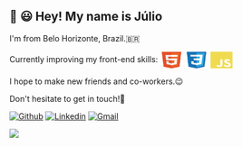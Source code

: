 ## :wave: :smiley: Hey! My name is Júlio

I'm from Belo Horizonte, Brazil.🇧🇷 
 
Currently improving my front-end skills:
  <img align="center" alt="Rafa-HTML" height="30" width="40" src="https://raw.githubusercontent.com/devicons/devicon/master/icons/html5/html5-original.svg">
  <img align="center" alt="Rafa-CSS" height="30" width="40" src="https://raw.githubusercontent.com/devicons/devicon/master/icons/css3/css3-original.svg">
   <img align="center" alt="Rafa-Js" height="30" width="40" src="https://raw.githubusercontent.com/devicons/devicon/master/icons/javascript/javascript-plain.svg">


I hope to make new friends and co-workers.:wink: 

Don't hesitate to get in touch!💬 <br>

 [![Github](https://img.shields.io/badge/-Github-000?style=flat&logo=Github&logoColor=white)](https://github.com/juliocbribeiro)
 [![Linkedin](https://img.shields.io/badge/-LinkedIn-blue?style=flat&logo=Linkedin&logoColor=white)](https://linkedin.com/in/juliocbr/)
 [![Gmail](https://img.shields.io/badge/-Gmail-c14438?style=flat&logo=Gmail&logoColor=white)](mailto:jcbr.vet@gmail.com)

<img height="180em" src="https://github-readme-stats.vercel.app/api?username=juliocbribeiro&show_icons=true&theme=react">
